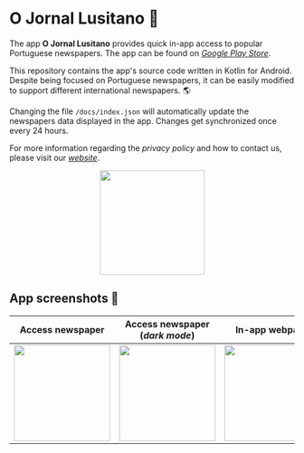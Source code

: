 # O Jornal Lusitano 📰
The app **O Jornal Lusitano** provides quick in-app access to popular Portuguese newspapers. The app can be found on [_Google Play Store_](https://play.google.com/store/apps/details?id=com.pexers.ojornallusitano).

This repository contains the app's source code written in Kotlin for Android. Despite being focused on Portuguese newspapers, it can be easily modified to support different international newspapers. 🌎

Changing the file `/docs/index.json` will automatically update the newspapers data displayed in the app. Changes get synchronized once every 24 hours.

For more information regarding the _privacy policy_ and how to contact us, please visit our [_website_](https://sites.google.com/view/o-jornal-lusitano/home).

<p align="center">
  <img src="https://user-images.githubusercontent.com/47757441/204115466-74fd0b6c-c821-4846-8e00-e53d86a2991c.png" width="185">
</p>

## App screenshots 📱
Access newspaper|Access newspaper (_dark mode_)|In-app webpage|Navigation drawer|
:-------------------------:|:-------------------------:|:-------------------------:|:-------------------------: |
<img src="https://user-images.githubusercontent.com/47757441/203153660-dfe3edd0-6dad-4d12-9697-19fe11339eed.jpg" width="170">|<img src="https://user-images.githubusercontent.com/47757441/203153847-b5e1b650-0ec1-4fa1-97f1-f1ab74be4d4f.jpg" width="170">|<img src="https://user-images.githubusercontent.com/47757441/203153706-a0bcb242-0435-400d-9246-6733b17b09bb.jpg" width="170">|<img src="https://user-images.githubusercontent.com/47757441/203153724-a95ad5cd-fea5-47c3-876b-beb59f09eb1d.jpg" width="170">

